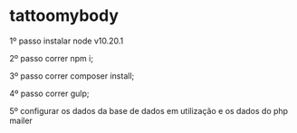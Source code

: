 # tattoomybody
1º passo instalar node v10.20.1

2º passo correr npm i;

3º passo correr composer install;

4º passo correr gulp;

5º configurar os dados da base de dados em utilização e os dados do php mailer





